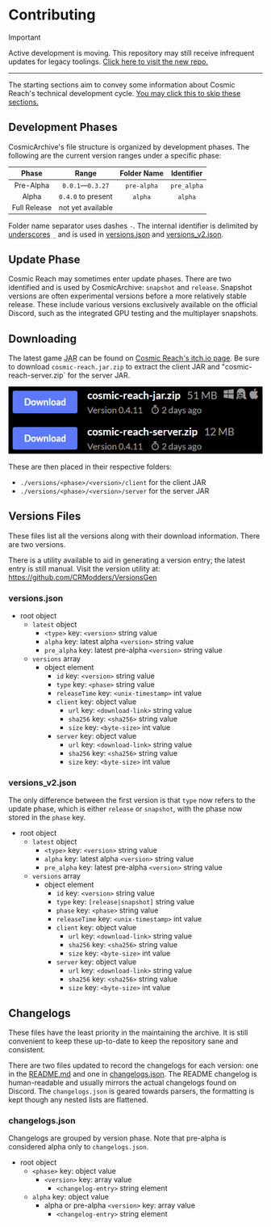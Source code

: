# Contributing

> [!IMPORTANT]
> Active development is moving. This repository may still receive infrequent
> updates for legacy toolings. [Click here to visit the new repo.](https://github.com/PuzzlesHQ/CRArchive/releases)

<hr>

The starting sections aim to convey some information about Cosmic Reach's
technical development cycle. [You may click this to skip these sections.](#downloading) 

## Development Phases

CosmicArchive's file structure is organized by development phases. The following
are the current version ranges under a specific phase:

|    Phase     |         Range          | Folder Name | Identifier  |
|:------------:|:----------------------:|:-----------:|:-----------:|
|  Pre-Alpha   | `0.0.1`&mdash;`0.3.27` | `pre-alpha` | `pre_alpha` |
|    Alpha     |   `0.4.0` to present   |   `alpha`   |   `alpha`   |
| Full Release |   not yet available    |             |             |

Folder name separator uses dashes `-`. The internal identifier is delimited by
<u>underscores</u> `_` and is used in [versions.json] and [versions_v2.json].

[versions.json]: ./versions.json
[versions_v2.json]: ./versions_v2.json

## Update Phase

Cosmic Reach may sometimes enter update phases. There are two identified and is
used by CosmicArchive: `snapshot` and `release`. Snapshot versions are often
experimental versions before a more relatively stable release. These include
various versions exclusively available on the official Discord, such as the
integrated GPU testing and the multiplayer snapshots.

## Downloading

The latest game <abbr title="Java Archive">JAR</abbr> can be found on [Cosmic
Reach's itch.io page]. Be sure to download `cosmic-reach.jar.zip` to extract the
client <abbr>JAR</abbr> and "cosmic-reach-server.zip` for the server
<abbr>JAR</abbr>.

[Cosmic Reach's itch.io page]: https://finalforeach.itch.io/cosmic-reach

<img src=".github/download-itch.png"
     title="Target Download Options"
     alt="A screenshot of the correct download options for CosmicArchive:
          cosmic-reach-jar.zip for the client JAR and cosmic-reach-server.zip
          for the server JAR"/>

These are then placed in their respective folders:
- `./versions/<phase>/<version>/client` for the client <abbr>JAR</abbr>
- `./versions/<phase>/<version>/server` for the server <abbr>JAR</abbr>

## Versions Files

These files list all the versions along with their download information. There
are two versions.

There is a utility available to aid in generating a version entry; the latest
entry is still manual. Visit the version utility at: https://github.com/CRModders/VersionsGen

### versions.json

* root object
  * `latest` object
    * `<type>` key: `<version>` string value
    * `alpha` key: latest alpha `<version>` string value
    * `pre_alpha` key: latest pre-alpha `<version>` string value
  * `versions` array
    * object element
      * `id` key: `<version>` string value
      * `type` key: `<phase>` string value
      * `releaseTime` key: `<unix-timestamp>` int value
      * `client` key: object value
        * `url` key: `<download-link>` string value
        * `sha256` key: `<sha256>` string value
        * `size` key: `<byte-size>` int value
      * `server` key: object value
          * `url` key: `<download-link>` string value
          * `sha256` key: `<sha256>` string value
          * `size` key: `<byte-size>` int value

### versions_v2.json

The only difference between the first version is that `type` now refers to the
update phase, which is either `release` or `snapshot`, with the phase now stored
in the `phase` key.

* root object
    * `latest` object
        * `<type>` key: `<version>` string value
        * `alpha` key: latest alpha `<version>` string value
        * `pre_alpha` key: latest pre-alpha `<version>` string value
    * `versions` array
        * object element
            * `id` key: `<version>` string value
            * `type` key: `[release|snapshot]` string value
            * `phase` key: `<phase>` string value
            * `releaseTime` key: `<unix-timestamp>` int value
            * `client` key: object value
                * `url` key: `<download-link>` string value
                * `sha256` key: `<sha256>` string value
                * `size` key: `<byte-size>` int value
            * `server` key: object value
                * `url` key: `<download-link>` string value
                * `sha256` key: `<sha256>` string value
                * `size` key: `<byte-size>` int value

## Changelogs

These files have the least priority in the maintaining the archive. It is still
convenient to keep these up-to-date to keep the repository sane and consistent. 

There are two files updated to record the changelogs for each version: one in
the [README.md] and one in [changelogs.json]. The README changelog is
human-readable and usually mirrors the actual changelogs found on Discord. The
`changelogs.json` is geared towards parsers, the formatting is kept though any
nested lists are flattened.

[changelogs.json]: ./changelogs.json
[README.md]: ./README.md

### changelogs.json

Changelogs are grouped by version phase. Note that pre-alpha is considered alpha
only to `changelogs.json`.

* root object
  * `<phase>` key: object value
    * `<version>` key: array value
      * `<changelog-entry>` string element
  * `alpha` key: object value
      * alpha or pre-alpha `<version>` key: array value
          * `<changelog-entry>` string element
